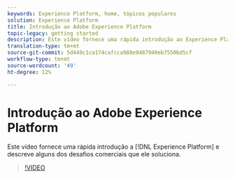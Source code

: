 ```yaml
---
keywords: Experience Platform, home, tópicos populares
solution: Experience Platform
title: Introdução ao Adobe Experience Platform
topic-legacy: getting started
description: Este vídeo fornece uma rápida introdução ao Experience Platform e descreve os desafios comerciais que ele soluciona.
translation-type: tm+mt
source-git-commit: 5d449c1ca174cafcca988e9487940eb7550bd5cf
workflow-type: tm+mt
source-wordcount: '49'
ht-degree: 12%

---
```



# Introdução ao Adobe Experience Platform

Este vídeo fornece uma rápida introdução a [!DNL Experience Platform] e descreve alguns dos desafios comerciais que ele soluciona.

>[!VIDEO](https://video.tv.adobe.com/v/32797?quality=12&learn=on)